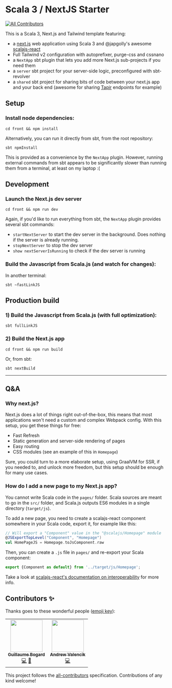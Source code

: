 # Scala 3 / NextJS Starter
<!-- ALL-CONTRIBUTORS-BADGE:START - Do not remove or modify this section -->
[![All Contributors](https://img.shields.io/badge/all_contributors-1-orange.svg?style=flat-square)](#contributors-)
<!-- ALL-CONTRIBUTORS-BADGE:END -->

This is a Scala 3, Next.js and Tailwind template featuring:
- a [next.js](https://nextjs.org/) web application using Scala 3 and 
@japgolly's awesome [scalajs-react](https://github.com/japgolly/scalajs-react/)
- Full Tailwind v2 configuration with autoprefixer, purge-css and cssnano
- a `NextApp` sbt plugin that lets you add more Next.js sub-projects if you need them
- a `server` sbt project for your server-side logic, preconfigured with sbt-revolver
- a `shared` sbt project for sharing bits of code between your next.js app and your back end 
(awesome for sharing [Tapir](https://tapir.softwaremill.com/en/latest/) endpoints for example)

## Setup

### Install node dependencies:

```
cd front && npm install
```

Alternatively, you can run it directly from sbt, from the root repository:

```
sbt npmInstall
```

This is provided as a convenience by the `NextApp` plugin. 
However, running external commands from sbt appears to
be significantly slower than running them from a terminal, at least on my laptop :(

## Development

### Launch the Next.js dev server

```
cd front && npm run dev
```

Again, if you'd like to run everything from sbt, the `NextApp` plugin provides several sbt commands:
- `startNextServer` to start the dev server in the background. Does nothing if the server is already running.
- `stopNextServer` to stop the dev server
- `show nextServerIsRunning` to check if the dev server is running


### Build the Javascript from Scala.js (and watch for changes):

In another terminal:

```
sbt ~fastLinkJS
```

## Production build

### 1) Build the Javascript from Scala.js (with full optimization):

```
sbt fullLinkJS
```

### 2) Build the Next.js app

```
cd front && npm run build
```

Or, from sbt:

```
sbt nextBuild
```

---

## Q&A

### Why next.js?

Next.js does a lot of things right out-of-the-box, this means that most applications won't need
a custom and complex Webpack config. With this setup, you get these things for free:
- Fast Refresh
- Static generation and server-side rendering of pages
- Easy routing
- CSS modules (see an example of this in `Homepage`)

Sure, you could turn to a more elaborate setup, using GraalVM for SSR, if you needed to, and unlock more
freedom, but this setup should be enough for many use cases.

### How do I add a new page to my Next.js app?

You cannot write Scala code in the `pages/` folder. Scala sources are meant to go in the `src/` folder, and
Scala.js outputs ES6 modules in a single directory (`target/js`).

To add a new page, you need to create a scalajs-react component somewhere in your Scala code, export it, 
for example like this:

```scala
// Will export a "Component" value in the "@scalajs/Homepage" module
@JSExportTopLevel("Component", "Homepage")
val HomePageJS = Homepage.toJsComponent.raw
```

Then, you can create a `.js` file in `pages/` and re-export your Scala component:

```Javascript
export {Component as default} from '../target/js/Homepage';
```

Take a look at 
[scalajs-react's documentation on interoperability](https://github.com/japgolly/scalajs-react/blob/master/doc/INTEROP.md) 
for more info.

## Contributors ✨

Thanks goes to these wonderful people ([emoji key](https://allcontributors.org/docs/en/emoji-key)):

<!-- ALL-CONTRIBUTORS-LIST:START - Do not remove or modify this section -->
<!-- prettier-ignore-start -->
<!-- markdownlint-disable -->
<table>
  <tr>
    <td align="center"><a href="https://guillaumebogard.dev"><img src="https://avatars.githubusercontent.com/u/8615241?v=4?s=100" width="100px;" alt=""/><br /><sub><b>Guillaume Bogard</b></sub></a><br /><a href="https://github.com/gbogard/scala3-nextjs-template/commits?author=gbogard" title="Code">💻</a> <a href="https://github.com/gbogard/scala3-nextjs-template/commits?author=gbogard" title="Documentation">📖</a></td>
    <td align="center"><a href="https://github.com/valencik"><img src="https://avatars.githubusercontent.com/u/5440389?v=4?s=100" width="100px;" alt=""/><br /><sub><b>Andrew Valencik</b></sub></a><br /><a href="https://github.com/gbogard/scala3-nextjs-template/commits?author=valencik" title="Code">💻</a></td>
  </tr>
</table>

<!-- markdownlint-restore -->
<!-- prettier-ignore-end -->

<!-- ALL-CONTRIBUTORS-LIST:END -->

This project follows the [all-contributors](https://github.com/all-contributors/all-contributors) specification. Contributions of any kind welcome!